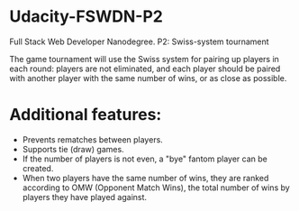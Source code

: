 # Udacity-FSWDN-P2
Full Stack Web Developer Nanodegree. P2: Swiss-system tournament

The game tournament will use the Swiss system for pairing up players in each round: players are not eliminated, and each player should be paired with another player with the same number of wins, or as close as possible.

# Additional features:
* Prevents rematches between players.
* Supports tie (draw) games.
* If the number of players is not even, a "bye" fantom player can be created.
* When two players have the same number of wins, they are ranked according to OMW (Opponent Match Wins), the total number of wins by players they have played against.

